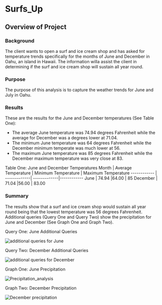 # Surfs_Up
## Overview of Project
### Background

The client wants to open a surf and ice cream shop and has asked for temperature trends specifically for the months of June and December in Oahu, an island in Hawaii. The information willa assist the client in determining if the surf and ice cream shop will sustain all year round.  

### Purpose

The purpose of this analysis is to capture the weather trends for June and July in Oahu.

### Results

These are the results for the June and December temperatures (See Table One): 

- The average June temperature was 74.94 degrees Fahrenheit while the average for December was a degrees lower at 71.04.
- The minimum June temperature was 64 degrees Fahrenheit while the December minimum temperate was much lower at 56.
- The maximum June temperature was 85 degrees Fahrenheit while the December maximum temperature was very close at 83.

Table One: June and December Temperatures
Month | Average Temperature | Minimum Temperature | Maximum Temperature 
------------ | -------------| -------------|------------ 
June  |  74.94  |64.00 | 85 
December | 71.04 |56.00	| 83.00 

### Summary

The results show that a surf and ice cream shop would sustain all year round being that the lowest temperature was 56 degrees Fahrenheit. Additional queries (Query One and Query Two) show the precipitation for June and December (See Graph One and Graph Two). 

Query One: June Additional Queries

![additional queries for June](https://user-images.githubusercontent.com/78306719/115117136-b65b9a00-9f62-11eb-9dcb-3d8118e37185.PNG)

Query Two: December Additional Queries

![additional queries for December](https://user-images.githubusercontent.com/78306719/115117099-8e6c3680-9f62-11eb-8c19-666692221dc8.PNG)

Graph One: June Precipitation

![Precipitation_analysis](https://user-images.githubusercontent.com/78306719/115116734-dd18d100-9f60-11eb-9603-42bbb99ed236.png)

Graph Two: December Precipitation

![December precipitation](https://user-images.githubusercontent.com/78306719/115116733-db4f0d80-9f60-11eb-9283-9c02ed07fee0.PNG)